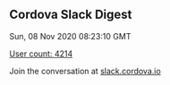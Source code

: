 ## Cordova Slack Digest
Sun, 08 Nov 2020 08:23:10 GMT

[User count: 4214](https://cordova.slack.com/)


Join the conversation at [slack.cordova.io](http://slack.cordova.io/)
